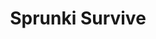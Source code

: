 ---
slug: sprunki-survive-2240
title: Sprunki Survive
description: "Sprunki Survive is an exciting online game. Play for free directly in your browser!"
icon: /images/popular_mods/Sprunki Survive.png
url: https://wowtbc.net/sprunkin/sprunki-survive/index.html
previewImage: /images/popular_mods/Sprunki Survive.png
type: popular mods

# SEO配置
seo:
  title: "Sprunki Survive - Play Free Online Game | Fun Browser Games"
  description: "Sprunki Survive - Play this fun online game for free in your browser. No download required!"
  ogImage: "/images/popular_mods/Sprunki Survive.png"
  keywords: "sprunki-survive-2240, online game, browser game, free game, popular mods game, play online"

videoUrls:
  - https://www.youtube.com/embed/example1
  - https://www.youtube.com/embed/example2

whyPlay:
  title: "Why Play Sprunki Survive?"
  items:
    - "Immersive Gameplay: Sprunki Survive offers an engaging and immersive gaming experience that will keep you entertained for hours"
    - "Challenging Levels: Test your skills with increasingly difficult challenges and obstacles"
    - "Beautiful Graphics: Enjoy stunning visuals and smooth animations that bring the game world to life"
    - "Regular Updates: New content and features are added regularly to keep the game fresh and exciting"
    - "Free to Play: Experience all the fun without spending a penny"
    - "Community Features: Connect with other players, share strategies, and compete for high scores"
    - "Cross-Platform: Play on any device with a web browser, no downloads required"

features:
  title: "Key Features of Sprunki Survive"
  image: "/images/popular_mods/Sprunki Survive.png"
  items:
    - "Intuitive Controls: Easy to learn controls make Sprunki Survive accessible for players of all skill levels"
    - "Multiple Game Modes: Enjoy various gameplay options that provide different challenges and experiences"
    - "Character Customization: Personalize your gaming experience with unique characters and items"
    - "Achievement System: Complete special tasks to earn rewards and recognition"
    - "Leaderboards: Compete with players worldwide and see who can achieve the highest scores"

characteristics:
  title: "Game Characteristics"
  image: "/images/popular_mods/Sprunki Survive.png"
  items:
    - "Genre: Popular mods game with elements of strategy and skill"
    - "Difficulty: Suitable for both casual gamers and those seeking a challenge"
    - "Play Time: Quick sessions or extended gameplay, depending on your preference"
    - "Art Style: Vibrant and engaging visuals that enhance the gaming experience"
    - "Sound Design: Immersive audio that complements the gameplay perfectly"

info: "Sprunki Survive is an exciting online game that offers players a unique and engaging gaming experience. With its intuitive controls, stunning visuals, and challenging gameplay, Sprunki Survive provides hours of entertainment for players of all ages and skill levels. Whether you're looking for a quick gaming session during a break or an extended play session, Sprunki Survive delivers an immersive experience that will keep you coming back for more. The game features multiple levels of increasing difficulty, ensuring that players are constantly challenged as they progress. With regular updates adding new content and features, Sprunki Survive remains fresh and exciting, providing endless entertainment options for its growing community of players."

howToPlayIntro: "Welcome to Sprunki Survive! This guide will walk you through the basics and help you master the game. Whether you're a beginner or looking to improve your skills, these tips and instructions will enhance your gaming experience."

howToPlaySteps:
  - title: "Getting Started"
    description: "Begin your Sprunki Survive adventure by familiarizing yourself with the controls. Use your keyboard or mouse to navigate through the game interface. The tutorial will guide you through the basic mechanics and help you understand the objectives."
  - title: "Understanding the Objectives"
    description: "In Sprunki Survive, your main goal is to progress through levels by completing specific objectives. Each level presents unique challenges that require different strategies and approaches."
  - title: "Mastering the Controls"
    description: "Practice using the controls to improve your precision and reaction time. Sprunki Survive requires quick reflexes and strategic thinking to overcome obstacles and defeat opponents."
  - title: "Utilizing Power-ups"
    description: "Collect power-ups throughout the game to enhance your abilities and overcome difficult challenges. Each power-up offers unique advantages that can be crucial for success."
  - title: "Developing Strategies"
    description: "As you progress in Sprunki Survive, develop effective strategies for different scenarios. Analyze patterns, anticipate challenges, and adapt your approach to maximize your performance."

faq:
  title: "Frequently Asked Questions about Sprunki Survive"
  items:
    - question: "Is Sprunki Survive free to play?"
      answer: "Yes, Sprunki Survive is completely free to play directly in your web browser. No downloads or purchases are required to enjoy the full game experience."
    - question: "Can I play Sprunki Survive on mobile devices?"
      answer: "Yes, Sprunki Survive is optimized for both desktop and mobile play. You can enjoy the game on any device with a web browser and internet connection."
    - question: "Are there any in-game purchases?"
      answer: "While Sprunki Survive is free to play, there may be optional in-game purchases available for cosmetic items or additional features that don't affect core gameplay."
    - question: "How often is Sprunki Survive updated?"
      answer: "The developers regularly update Sprunki Survive with new content, features, and improvements based on player feedback and game performance."
    - question: "Can I play Sprunki Survive offline?"
      answer: "Currently, Sprunki Survive requires an internet connection to play as it's a browser-based online game."
    - question: "Is Sprunki Survive suitable for children?"
      answer: "Yes, Sprunki Survive is designed to be family-friendly and suitable for players of all ages."
    - question: "How do I report bugs or issues?"
      answer: "If you encounter any problems while playing Sprunki Survive, you can report them through the game's support page or contact the developers directly through their website."
    - question: "Still Have Questions?"
      answer: "If you have additional questions about Sprunki Survive that aren't covered in this FAQ, please visit our support center or contact our customer service team for assistance."
---